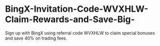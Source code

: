 # BingX-Invitation-Code-WVXHLW-Claim-Rewards-and-Save-Big-
Sign up with BingX using referral code WVXHLW to claim special bonuses and save 40% on trading fees.
